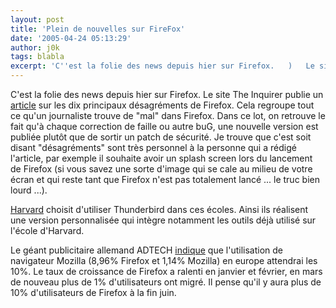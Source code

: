 ```yaml
---
layout: post
title: 'Plein de nouvelles sur FireFox'
date: '2005-04-24 05:13:29'
author: j0k
tags: blabla
excerpt: 'C''est la folie des news depuis hier sur Firefox.   )   Le site The Inquirer publie un [article](http://www.theinquirer.net/?article=22634) sur les dix principaux désagréments de Firefox. Cela regroupe tout ce qu''un journaliste trouve de "mal" dans Firefox.   Dans ce lot, on retrouve le fait qu''à chaque correction de faille ou autre buG, une nouvelle      ...'
---
```


C'est la folie des news depuis hier sur Firefox.      Le site The Inquirer publie un [article](http://www.theinquirer.net/?article=22634) sur les dix principaux désagréments de Firefox. Cela regroupe tout ce qu'un journaliste trouve de "mal" dans Firefox.   Dans ce lot, on retrouve le fait qu'à chaque correction de faille ou autre buG, une nouvelle version est publiée plutôt que de sortir un patch de sécurité.   Je trouve que c'est soit disant "désagréments" sont très personnel à la personne qui a rédigé l'article, par exemple il souhaite avoir un splash screen lors du lancement de Firefox (si vous savez une sorte d'image qui se cale au milieu de votre écran et qui reste tant que Firefox n'est pas totalement lancé ... le truc bien lourd ...).

[Harvard](http://www.fas.harvard.edu/computing/thunderbird/) choisit d'utiliser Thunderbird dans ces écoles. Ainsi ils réalisent une version personnalisée qui intègre notamment les outils déjà utilisé sur l'école d'Harvard.

Le géant publicitaire allemand ADTECH [indique](http://www.adtech.info/NewsPresse/news_detail.php?lang_id=en&node=4&current=190) que l'utilisation de navigateur Mozilla (8,96% Firefox et 1,14% Mozilla) en europe attendrai les 10%.   Le taux de croissance de Firefox a ralenti en janvier et février, en mars de nouveau plus de 1% d'utilisateurs ont migré. Il pense qu'il y aura plus de 10% d'utilisateurs de Firefox à la fin juin.
